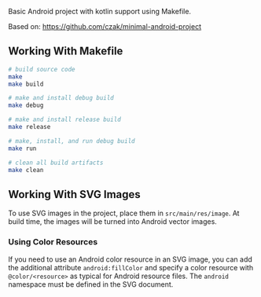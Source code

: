 Basic Android project with kotlin support using Makefile.

Based on: https://github.com/czak/minimal-android-project

Working With Makefile
---------------------

```sh
# build source code
make
make build

# make and install debug build
make debug

# make and install release build
make release

# make, install, and run debug build
make run

# clean all build artifacts
make clean
```

Working With SVG Images
-----------------------
To use SVG images in the project, place them in `src/main/res/image`.  At build
time, the images will be turned into Android vector images.

### Using Color Resources
If you need to use an Android color resource in an SVG image, you can add the
additional attribute `android:fillColor` and specify a color resource with
`@color/<resource>` as typical for Android resource files.  The `android`
namespace must be defined in the SVG document.
